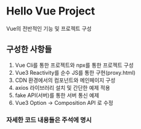 # Hello Vue Project
Vue의 전반적인 기능 및 프로젝트 구성

## 구성한 사항들
1. Vue Cli를 통한 프로젝트와 npx를 통한 프로젝트 구성
2. Vue3 Reactivity를 순수 JS를 통한 구현(proxy.html)
3. CDN 환경에서의 컴포넌트와 메인페이지 구성
4. axios 라이브러리 설치 및 간단한 예제 적용
5. fake API(서버)를 통한 서버 통신 예제
6. Vue3 Option -> Composition API 로 수정

### 자세한 코드 내용들은 주석에 명시
